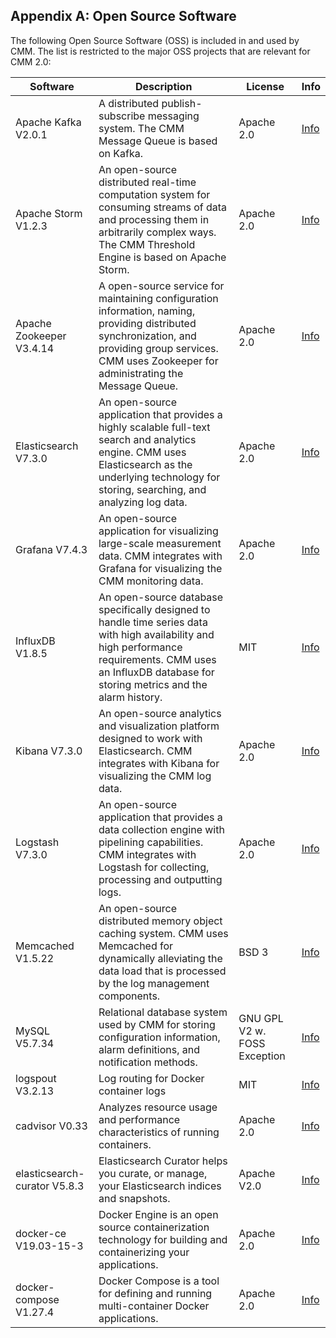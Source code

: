 ## Appendix A: Open Source Software

The following Open Source Software (OSS) is included in and used by CMM. The list is restricted
to the major OSS projects that are relevant for CMM 2.0:

| Software              | Description                                   | License | Info |
|-----------------------|-----------------------------------------------|---------|-|
| Apache Kafka V2.0.1 | A distributed publish-subscribe messaging system. The CMM Message Queue is based on Kafka. | Apache 2.0 | [Info](https://archive.apache.org/dist/kafka/2.0.1/RELEASE_NOTES.html) |
| Apache Storm V1.2.3 | An open-source distributed real-time computation system for consuming streams of data and processing them in arbitrarily complex ways. The CMM Threshold Engine is based on Apache Storm. | Apache 2.0 | [Info](http://storm.apache.org/2019/07/18/storm123-released.html) |
| Apache Zookeeper V3.4.14 | A open-source service for maintaining configuration information, naming, providing distributed synchronization, and providing group services. CMM uses Zookeeper for administrating the Message Queue. | Apache 2.0 | [Info](https://zookeeper.apache.org/doc/r3.4.14/releasenotes.html) |
| Elasticsearch V7.3.0 | An open-source application that provides a highly scalable full-text search and analytics engine. CMM uses Elasticsearch as the underlying technology for storing, searching, and analyzing log data. | Apache 2.0 | [Info](https://www.elastic.co/guide/en/elasticsearch/reference/7.3/release-notes-7.3.0.html) |
| Grafana V7.4.3 | An open-source application for visualizing large-scale measurement data. CMM integrates with Grafana for visualizing the CMM monitoring data. |Apache 2.0 | [Info](https://github.com/grafana/grafana/releases/tag/v7.4.3) |
| InfluxDB V1.8.5 | An open-source database specifically designed to handle time series data with high availability and high performance requirements. CMM uses an InfluxDB database for storing metrics and the alarm history. | MIT | [Info](https://docs.influxdata.com/influxdb/v1.8/about_the_project/releasenotes-changelog/) |
| Kibana V7.3.0 | An open-source analytics and visualization platform designed to work with Elasticsearch. CMM integrates with Kibana for visualizing the CMM log data. | Apache 2.0 | [Info](https://www.elastic.co/guide/en/kibana/7.3/release-notes-7.3.0.html) |
| Logstash V7.3.0 | An open-source application that provides a data collection engine with pipelining capabilities. CMM integrates with Logstash for collecting, processing and outputting logs. | Apache 2.0 | [Info](https://www.elastic.co/guide/en/logstash/7.3/logstash-7-3-0.html) |
| Memcached V1.5.22 | An open-source distributed memory object caching system. CMM uses Memcached for dynamically alleviating the data load that is processed by the log management components. | BSD 3 | [Info](https://github.com/memcached/memcached/wiki/ReleaseNotes1522) |
| MySQL V5.7.34 | Relational database system used by CMM for storing configuration information, alarm definitions, and notification methods. | GNU GPL V2 w. FOSS Exception | [Info](https://dev.mysql.com/doc/relnotes/mysql/5.7/en/news-5-7-34.html) |
| logspout V3.2.13 | Log routing for Docker container logs | MIT |[Info](https://github.com/gliderlabs/logspout/tree/v3.2.13#readme) |
| cadvisor V0.33 | Analyzes resource usage and performance characteristics of running containers.| Apache 2.0 |[Info](https://github.com/google/cadvisor/tree/v0.33.0#readme) |
| elasticsearch-curator V5.8.3 | Elasticsearch Curator helps you curate, or manage, your Elasticsearch indices and snapshots. | Apache V2.0 | [Info](https://www.elastic.co/guide/en/elasticsearch/client/curator/current/index.html) |
| docker-ce V19.03-15-3 | Docker Engine is an open source containerization technology for building and containerizing your applications. | Apache 2.0 | [Info](https://docs.docker.com/engine/release-notes/19.03/#190315) |
| docker-compose V1.27.4 | Docker Compose is a tool for defining and running multi-container Docker applications. | Apache 2.0 | [Info](https://docs.docker.com/compose/release-notes/#1274)|

